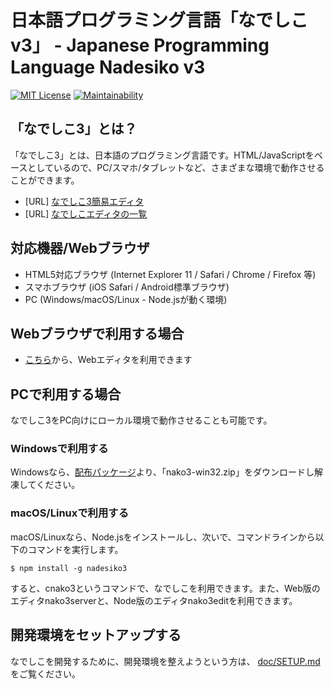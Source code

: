 # 日本語プログラミング言語「なでしこv3」 - Japanese Programming Language Nadesiko v3

[![MIT License](https://img.shields.io/badge/license-MIT-blue.svg?style=flat)](LICENSE) [![Maintainability](https://api.codeclimate.com/v1/badges/5572db59aa6164217d30/maintainability)](https://codeclimate.com/github/kujirahand/nadesiko3/maintainability)

## 「なでしこ3」とは？

「なでしこ3」とは、日本語のプログラミング言語です。HTML/JavaScriptをベースとしているので、PC/スマホ/タブレットなど、さまざまな環境で動作させることができます。

- [URL] [なでしこ3簡易エディタ](https://nadesi.com/doc3/)
- [URL] [なでしこエディタの一覧](https://nadesi.com/doc3/go.php?282)

## 対応機器/Webブラウザ

- HTML5対応ブラウザ (Internet Explorer 11 / Safari / Chrome / Firefox 等)
- スマホブラウザ (iOS Safari / Android標準ブラウザ)
- PC (Windows/macOS/Linux - Node.jsが動く環境)

## Webブラウザで利用する場合

- [こちら](https://nadesi.com/doc3/go.php?10)から、Webエディタを利用できます

## PCで利用する場合

なでしこ3をPC向けにローカル環境で動作させることも可能です。

### Windowsで利用する

Windowsなら、[配布パッケージ](https://github.com/kujirahand/nadesiko3/releases)より、「nako3-win32.zip」をダウンロードし解凍してください。

### macOS/Linuxで利用する

macOS/Linuxなら、Node.jsをインストールし、次いで、コマンドラインから以下のコマンドを実行します。

```
$ npm install -g nadesiko3
```

すると、cnako3というコマンドで、なでしこを利用できます。また、Web版のエディタnako3serverと、Node版のエディタnako3editを利用できます。

## 開発環境をセットアップする

なでしこを開発するために、開発環境を整えようという方は、 [doc/SETUP.md](doc/SETUP.md) をご覧ください。
